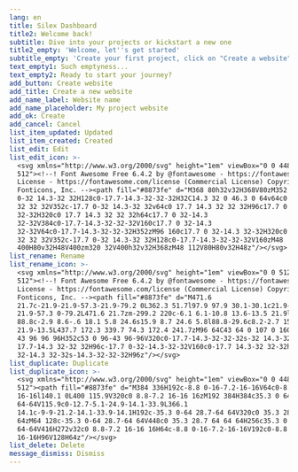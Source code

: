 ```yaml
---
lang: en
title: Silex Dashboard
title2: Welcome back!
subtitle: Dive into your projects or kickstart a new one
title2_empty: 'Welcome, let''s get started'
subtitle_empty: 'Create your first project, click on "Create a website"'
text_empty1: Such emptyness...
text_empty2: Ready to start your journey?
add_button: Create website
add_title: Create a new website
add_name_label: Website name
add_name_placeholder: My project website
add_ok: Create
add_cancel: Cancel
list_item_updated: Updated
list_item_created: Created
list_edit: Edit
list_edit_icon: >-
  <svg xmlns="http://www.w3.org/2000/svg" height="1em" viewBox="0 0 448
  512"><!--! Font Awesome Free 6.4.2 by @fontawesome - https://fontawesome.com
  License - https://fontawesome.com/license (Commercial License) Copyright 2023
  Fonticons, Inc. --><path fill="#8873fe" d="M368 80h32v32H368V80zM352 32c-17.7
  0-32 14.3-32 32H128c0-17.7-14.3-32-32-32H32C14.3 32 0 46.3 0 64v64c0 17.7 14.3
  32 32 32V352c-17.7 0-32 14.3-32 32v64c0 17.7 14.3 32 32 32H96c17.7 0 32-14.3
  32-32H320c0 17.7 14.3 32 32 32h64c17.7 0 32-14.3
  32-32V384c0-17.7-14.3-32-32-32V160c17.7 0 32-14.3
  32-32V64c0-17.7-14.3-32-32-32H352zM96 160c17.7 0 32-14.3 32-32H320c0 17.7 14.3
  32 32 32V352c-17.7 0-32 14.3-32 32H128c0-17.7-14.3-32-32-32V160zM48
  400H80v32H48V400zm320 32V400h32v32H368zM48 112V80H80v32H48z"/></svg>
list_rename: Rename
list_rename_icon: >-
  <svg xmlns="http://www.w3.org/2000/svg" height="1em" viewBox="0 0 512
  512"><!--! Font Awesome Free 6.4.2 by @fontawesome - https://fontawesome.com
  License - https://fontawesome.com/license (Commercial License) Copyright 2023
  Fonticons, Inc. --><path fill="#8873fe" d="M471.6
  21.7c-21.9-21.9-57.3-21.9-79.2 0L362.3 51.7l97.9 97.9 30.1-30.1c21.9-21.9
  21.9-57.3 0-79.2L471.6 21.7zm-299.2 220c-6.1 6.1-10.8 13.6-13.5 21.9l-29.6
  88.8c-2.9 8.6-.6 18.1 5.8 24.6s15.9 8.7 24.6 5.8l88.8-29.6c8.2-2.7 15.7-7.4
  21.9-13.5L437.7 172.3 339.7 74.3 172.4 241.7zM96 64C43 64 0 107 0 160V416c0 53
  43 96 96 96H352c53 0 96-43 96-96V320c0-17.7-14.3-32-32-32s-32 14.3-32 32v96c0
  17.7-14.3 32-32 32H96c-17.7 0-32-14.3-32-32V160c0-17.7 14.3-32 32-32h96c17.7 0
  32-14.3 32-32s-14.3-32-32-32H96z"/></svg>
list_duplicate: Duplicate
list_duplicate_icon: >-
  <svg xmlns="http://www.w3.org/2000/svg" height="1em" viewBox="0 0 448
  512"><path fill="#8873fe" d="M384 336H192c-8.8 0-16-7.2-16-16V64c0-8.8 7.2-16
  16-16l140.1 0L400 115.9V320c0 8.8-7.2 16-16 16zM192 384H384c35.3 0 64-28.7
  64-64V115.9c0-12.7-5.1-24.9-14.1-33.9L366.1
  14.1c-9-9-21.2-14.1-33.9-14.1H192c-35.3 0-64 28.7-64 64V320c0 35.3 28.7 64 64
  64zM64 128c-35.3 0-64 28.7-64 64V448c0 35.3 28.7 64 64 64H256c35.3 0 64-28.7
  64-64V416H272v32c0 8.8-7.2 16-16 16H64c-8.8 0-16-7.2-16-16V192c0-8.8 7.2-16
  16-16H96V128H64z"/></svg>
list_delete: Delete
message_dismiss: Dismiss
---
```


